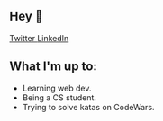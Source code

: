 ## Hey 👋

<a href="https://twitter.com/BaranCodes">
  Twitter
</a>
<a href="https://www.linkedin.com/in/baran-babur/">
  LinkedIn
</a>
<br />

## What I'm up to:
- Learning web dev.
- Being a CS student. 
- Trying to solve katas on CodeWars.

